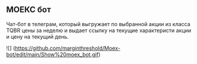 ## МОЕКС бот

Чат-бот в телеграм, который выгружает по выбранной акции из класса TQBR цены за неделю и выдает ссылку на текущие характеристи акции и цену на текущий день.

![] (https://github.com/marginthreshold/Moex-bot/edit/main/Show%20moex_bot.gif)
